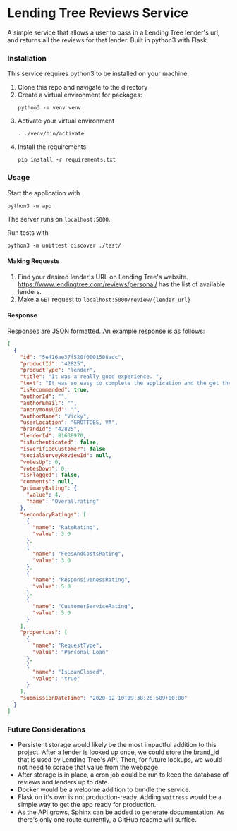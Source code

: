 # Lending Tree Reviews Service

A simple service that allows a user to pass in a Lending Tree lender's url, and returns all the reviews for that lender.
Built in python3 with Flask.

### Installation
This service requires python3 to be installed on your machine.
1. Clone this repo and navigate to the directory
2. Create a virtual environment for packages:
    ```shell script
    python3 -m venv venv
    ```
3. Activate your virtual environment
    ```shell script
    . ./venv/bin/activate
   ```
4. Install the requirements
    ```shell script
    pip install -r requirements.txt
    ```
   
### Usage
Start the application with
```shell script
python3 -m app
```
The server runs on `localhost:5000`.

Run tests with
```shell script
python3 -m unittest discover ./test/ 
```
   
#### Making Requests
1. Find your desired lender's URL on Lending Tree's website.  https://www.lendingtree.com/reviews/personal/ has the list of available lenders.
2. Make a `GET` request to `localhost:5000/review/{lender_url}`

#### Response
Responses are JSON formatted.  An example response is as follows:
```json
[
  {
    "id": "5e416ae37f520f0001508adc",
    "productId": "42825",
    "productType": "lender",
    "title": "It was a really good experience. ",
    "text": "It was so easy to complete the application and the get the money I needed. Very helpful. Thanks so much.",
    "isRecommended": true,
    "authorId": "",
    "authorEmail": "",
    "anonymousUId": "",
    "authorName": "Vicky",
    "userLocation": "GROTTOES, VA",
    "brandId": "42825",
    "lenderId": 81638970,
    "isAuthenticated": false,
    "isVerifiedCustomer": false,
    "socialSurveyReviewId": null,
    "votesUp": 0,
    "votesDown": 0,
    "isFlagged": false,
    "comments": null,
    "primaryRating": {
      "value": 4,
      "name": "Overallrating"
    },
    "secondaryRatings": [
      {
        "name": "RateRating",
        "value": 3.0
      },
      {
        "name": "FeesAndCostsRating",
        "value": 3.0
      },
      {
        "name": "ResponsivenessRating",
        "value": 5.0
      },
      {
        "name": "CustomerServiceRating",
        "value": 5.0
      }
    ],
    "properties": [
      {
        "name": "RequestType",
        "value": "Personal Loan"
      },
      {
        "name": "IsLoanClosed",
        "value": "true"
      }
    ],
    "submissionDateTime": "2020-02-10T09:38:26.509+00:00"
  }
]
```

### Future Considerations
* Persistent storage would likely be the most impactful addition to this project.  After a lender is looked up once, we could store the brand_id that is used by Lending Tree's API.  Then, for future lookups, we would not need to scrape that value from the webpage.
* After storage is in place, a cron job could be run to keep the database of reviews and lenders up to date.
* Docker would be a welcome addition to bundle the service.
* Flask on it's own is not production-ready.  Adding `waitress` would be a simple way to get the app ready for production.
* As the API grows, Sphinx can be added to generate documentation.  As there's only one route currently, a GitHub readme will suffice.
